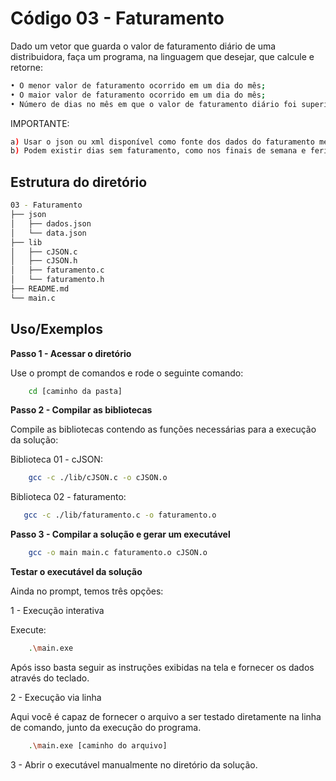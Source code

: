 # Código 03 - Faturamento

Dado um vetor que guarda o valor de faturamento diário de uma distribuidora, faça um programa, na linguagem que desejar, que calcule e retorne:
```bash
• O menor valor de faturamento ocorrido em um dia do mês;
• O maior valor de faturamento ocorrido em um dia do mês;
• Número de dias no mês em que o valor de faturamento diário foi superior à média mensal.
```
IMPORTANTE:
```bash
a) Usar o json ou xml disponível como fonte dos dados do faturamento mensal;
b) Podem existir dias sem faturamento, como nos finais de semana e feriados. Estes dias devem ser ignorados no cálculo da média;
```

## Estrutura do diretório

```bash
03 - Faturamento
├── json
│   ├── dados.json
│   └── data.json
├── lib
│   ├── cJSON.c
│   ├── cJSON.h
│   ├── faturamento.c
│   └── faturamento.h
├── README.md
└── main.c
````


## Uso/Exemplos

**Passo 1 - Acessar o diretório**

Use o prompt de comandos e rode o seguinte comando:

```bash
    cd [caminho da pasta]
````

**Passo 2 - Compilar as bibliotecas**

Compile as bibliotecas contendo as funções necessárias para a execução da solução:

Biblioteca 01 - cJSON:

```bash
    gcc -c ./lib/cJSON.c -o cJSON.o
````

Biblioteca 02 - faturamento:

```bash
   gcc -c ./lib/faturamento.c -o faturamento.o
````
**Passo 3 - Compilar a solução e gerar um executável**

```bash
    gcc -o main main.c faturamento.o cJSON.o
````

**Testar o executável da solução**

Ainda no prompt, temos três opções:

1 - Execução interativa

Execute:

```bash
    .\main.exe
````
Após isso basta seguir as instruções exibidas na tela e fornecer os dados através do teclado.

2 - Execução via linha

Aqui você é capaz de fornecer o arquivo a ser testado diretamente na linha de comando, junto da execução do programa.

```bash
    .\main.exe [caminho do arquivo]
````

3 - Abrir o executável manualmente no diretório da solução.
